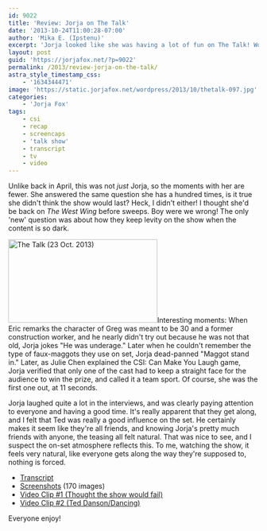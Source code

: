 ```yaml
---
id: 9022
title: 'Review: Jorja on The Talk'
date: '2013-10-24T11:00:28-07:00'
author: 'Mika E. (Ipstenu)'
excerpt: 'Jorja looked like she was having a lot of fun on The Talk! Would watch again!'
layout: post
guid: 'https://jorjafox.net/?p=9022'
permalink: /2013/review-jorja-on-the-talk/
astra_style_timestamp_css:
    - '1634344471'
image: 'https://static.jorjafox.net/wordpress/2013/10/thetalk-097.jpg'
categories:
    - 'Jorja Fox'
tags:
    - csi
    - recap
    - screencaps
    - 'talk show'
    - transcript
    - tv
    - video
---
```


Unlike back in April, this was not _just_ Jorja, so the moments with her are fewer. She answered the same question she has a hundred times, is it true she didn't think the show would last? Heck, I didn't either! I thought she'd be back on _The West Wing_ before sweeps. Boy were we wrong! The only 'new' question was about how they keep levity on the show when the content is so dark.

<img class="alignleft size-medium wp-image-9029" alt="The Talk (23 Oct. 2013)" src="//static.jorjafox.net/wordpress/2013/10/thetalk-097.jpg" width="300" height="168" />Interesting moments: When Eric remarks the character of Greg was meant to be 30 and a former construction worker, and he nearly didn't try out because he was not that old, Jorja jokes "He was underage." Later when he couldn't remember the type of faux-maggots they use on set, Jorja dead-panned "Maggot stand in." Later, as Julie Chen explained the CSI: Can Make You Laugh game, Jorja verified that only one of the cast had to keep a straight face for the audience to win the prize, and called it a team sport. Of course, she was the first one out, at 11 seconds.

Jorja laughed quite a lot in the interviews, and was clearly paying attention to everyone and having a good time. It's really apparent that they get along, and I felt that Ted was really a good influence on the set. He certainly makes it seem like they're all friends, and knowing Jorja's pretty much friends with anyone, the teasing all felt natural. That was nice to see, and I suspect the on-set atmosphere reflects this. To me, watching the show, it feels very natural, like everyone gets along the way they're supposed to, nothing is forced.
<ul>
	<li><a href="https://jorjafox.net/wiki/The_Talk_(23_October_2013)">Transcript</a></li>
	<li><a href="https://jorjafox.net/gallery/tv/talkshow/20131023-thetalk/screenshots/">Screenshots</a> (170 images)</li>
	<li><a href="https://jorjafox.net/video/the-talk-23-october-2013-pt1/">Video Clip #1 (Thought the show would fail)</a></li>
	<li><a href="https://jorjafox.net/video/the-talk-23-october-2013-pt2/">Video Clip #2 (Ted Danson/Dancing)</a></li>
</ul>
Everyone enjoy!
